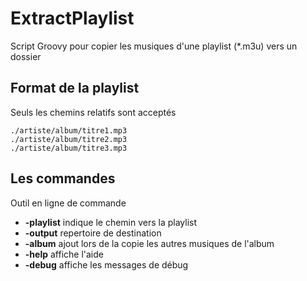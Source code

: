 # ExtractPlaylist

Script Groovy pour copier les musiques d'une playlist (*.m3u) vers un dossier

## Format de la playlist
Seuls les chemins relatifs sont acceptés
```
./artiste/album/titre1.mp3
./artiste/album/titre2.mp3
./artiste/album/titre3.mp3
```

## Les commandes
Outil en ligne de commande
- __-playlist__ indique le chemin vers la playlist
- __-output__ repertoire de destination
- __-album__ ajout lors de la copie les autres musiques de l'album
- __-help__ affiche l'aide
- __-debug__ affiche les messages de débug
